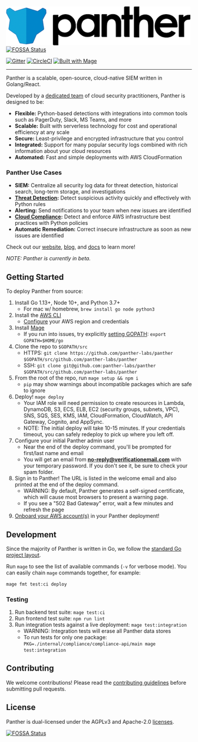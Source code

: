 ![Panther Logo](docs/img/logo-banner.png)
[![FOSSA Status](https://app.fossa.io/api/projects/git%2Bgithub.com%2Fpanther-labs%2Fpanther.svg?type=shield)](https://app.fossa.io/projects/git%2Bgithub.com%2Fpanther-labs%2Fpanther?ref=badge_shield)

[![Gitter](https://badges.gitter.im/runpanther/community.svg)](https://gitter.im/runpanther/community?utm_source=badge&utm_medium=badge&utm_campaign=pr-badge)
[![CircleCI](https://circleci.com/gh/panther-labs/panther.svg?style=svg)](https://circleci.com/gh/panther-labs/panther)
[![Built with Mage](https://magefile.org/badge.svg)](https://magefile.org)

---

Panther is a scalable, open-source, cloud-native SIEM written in Golang/React.

Developed by a [dedicated team](https://runpanther.io/about/) of cloud security practitioners, Panther is designed to be:

- **Flexible:** Python-based detections with integrations into common tools such as PagerDuty, Slack, MS Teams, and more
- **Scalable:** Built with serverless technology for cost and operational efficiency at any scale
- **Secure:** Least-privilege and encrypted infrastructure that you control
- **Integrated:** Support for many popular security logs combined with rich information about your cloud resources
- **Automated:** Fast and simple deployments with AWS CloudFormation

### Panther Use Cases

- **SIEM:** Centralize all security log data for threat detection, historical search, long-term storage, and investigations
- **[Threat Detection](https://runpanther.io/log-analysis):** Detect suspicious activity quickly and effectively with Python rules
- **Alerting:** Send notifications to your team when new issues are identified
- **[Cloud Compliance](https://runpanther.io/compliance/):** Detect and enforce AWS infrastructure best practices with Python policies
- **Automatic Remediation:** Correct insecure infrastructure as soon as new issues are identified

Check out our [website](https://runpanther.io), [blog](https://blog.runpanther.io), and [docs](https://docs.runpanther.io) to learn more!

_NOTE: Panther is currently in beta._

## Getting Started

To deploy Panther from source:

1. Install Go 1.13+, Node 10+, and Python 3.7+
   - For mac w/ homebrew, `brew install go node python3`
2. Install the [AWS CLI](https://docs.aws.amazon.com/cli/latest/userguide/install-cliv1.html)
   - [Configure](https://docs.aws.amazon.com/cli/latest/userguide/cli-chap-configure.html) your AWS region and credentials
3. Install [Mage](https://magefile.org/#installation)
   - If you run into issues, try explicitly [setting GOPATH](https://github.com/golang/go/wiki/SettingGOPATH): `export GOPATH=$HOME/go`
4. Clone the repo to `$GOPATH/src`
   - HTTPS: `git clone https://github.com/panther-labs/panther $GOPATH/src/github.com/panther-labs/panther`
   - SSH: `git clone git@github.com:panther-labs/panther $GOPATH/src/github.com/panther-labs/panther`
5. From the root of the repo, run `mage setup && npm i`
   - `pip` may show warnings about incompatible packages which are safe to ignore
6. Deploy! `mage deploy`
   - Your IAM role will need permission to create resources in Lambda, DynamoDB, S3, ECS, ELB, EC2 (security groups, subnets, VPC), SNS, SQS, SES, KMS, IAM, CloudFormation, CloudWatch, API Gateway, Cognito, and AppSync.
   - NOTE: The initial deploy will take 10-15 minutes. If your credentials timeout, you can safely redeploy to pick up where you left off.
7. Configure your initial Panther admin user
   - Near the end of the deploy command, you'll be prompted for first/last name and email
   - You will get an email from **no-reply@verificationemail.com** with your temporary password. If you don't see it, be sure to check your spam folder.
8. Sign in to Panther! The URL is listed in the welcome email and also printed at the end of the deploy command.
   - WARNING: By default, Panther generates a self-signed certificate, which will cause most browsers to present a warning page.
   - If you see a "502 Bad Gateway" error, wait a few minutes and refresh the page
9. [Onboard your AWS account(s)](https://docs.runpanther.io/quick-start) in your Panther deployment!

## Development

Since the majority of Panther is written in Go, we follow the [standard Go project layout](https://github.com/golang-standards/project-layout).

Run `mage` to see the list of available commands (`-v` for verbose mode). You can easily chain `mage` commands together, for example:

```bash
mage fmt test:ci deploy
```

### Testing

1. Run backend test suite: `mage test:ci`
2. Run frontend test suite: `npm run lint`
3. Run integration tests against a live deployment: `mage test:integration`
   - WARNING: Integration tests will erase all Panther data stores
   - To run tests for only one package: `PKG=./internal/compliance/compliance-api/main mage test:integration`

## Contributing

We welcome contributions! Please read the [contributing guidelines](https://github.com/panther-labs/panther/blob/master/docs/CONTRIBUTING.md) before submitting pull requests.

## License

Panther is dual-licensed under the AGPLv3 and Apache-2.0 [licenses](https://github.com/panther-labs/panther/blob/master/LICENSE).


[![FOSSA Status](https://app.fossa.io/api/projects/git%2Bgithub.com%2Fpanther-labs%2Fpanther.svg?type=large)](https://app.fossa.io/projects/git%2Bgithub.com%2Fpanther-labs%2Fpanther?ref=badge_large)